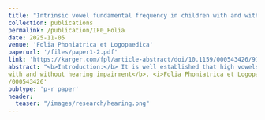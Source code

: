```yaml
---
title: "Intrinsic vowel fundamental frequency in children with and without hearing impairment"
collection: publications
permalink: /publication/IF0_Folia
date: 2025-11-05
venue: 'Folia Phoniatrica et Logopaedica'
paperurl: '/files/paper1-2.pdf'
link: 'https://karger.com/fpl/article-abstract/doi/10.1159/000543426/918805/Intrinsic-Vowel-Fundamental-Frequency-in-Children?redirectedFrom=fulltext'
abstract: "<b>Introduction:</b> It is well established that high vowels tend to have a higher F0 than low vowels, a phenomenon known as intrinsic vowel F0 (IF0). However, the underlying cause of IF0 remains debated. Previous research suggests that IF0 is entirely of physiological origin, while other research indicates that it is acquired to enhance perceptual contrasts between vowels. <b>Methods:</b> This study explored the impact of hearing loss on IF0 in six-year-old children, both with and without hearing impairment. The Belgian Dutch vowels produced by the children in both groups during a (non-)word repetition task were acoustically analysed for F0. <b>Results:</b> The main result was that all children presented IF0. Although IF0 was not significantly different between children with and without hearing impairment, there was a trend towards a smaller IF0 in the hearing-impaired group. <b>Conclusion:</b> In conclusion, while the results of this study support the physiological hypothesis, they also suggest a potential role for perceptual factors in shaping IF0. The results were interpreted in relation to the combined potential effects of speech organ physiology and perception on IF0."
with and without hearing impairment</b>. <i>Folia Phoniatrica et Logopaedica</i>, <i>154</i>, 102984. https://doi.org/10.1159
/000543426'
pubtype: 'p-r paper'
header:
  teaser: "/images/research/hearing.png"
---
```


